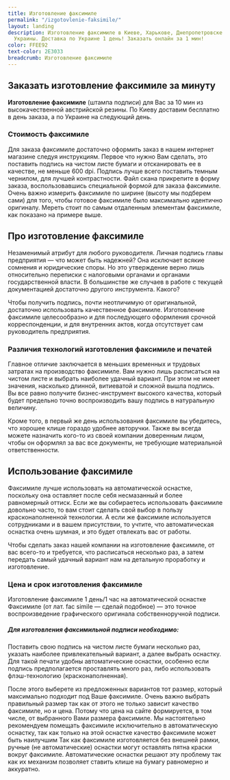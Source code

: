 ```yaml
---
title: Изготовление факсимиле
permalink: "/izgotovlenie-faksimile/"
layout: landing
description: Изготовление факсимиле в Киеве, Харькове, Днепропетровске и др. городах
  Украины. Доставка по Украине 1 день! Заказать онлайн за 1 мин!
color: FFEE92
text-color: 2E3033
breadcrumb: Изготовление факсимиле
---
```


## Заказать изготовление факсимиле за минуту ##

**Изготовление факсимиле** (штампа подписи) для Вас за 10 мин из высокачественной австрийской резины. По Киеву доставим бесплатно в день заказа, а по Украине на следующий день.

### Стоимость факсимиле ###
Для заказа факсимиле достаточно оформить заказ в нашем интернет магазине следуя инструкциям.
Первое что нужно Вам сделать, это поставить подпись на чистом листе бумаги и отсканировать ее в качестве, не меньше 600 dpi. Подпись лучше всего поставить темным чернилом, для лучшей контрастности. Файл скана прикрепите в форму заказа, воспользовавшись специальной формой для заказа факсимиле.
Очень важно измерить факсимиле по ширине (высоту мы подберем сами) для того, чтобы готовое факсимиле было максимально идентично оригиналу. Мереть стоит по самым отдаленным элементам факсимиле, как показано на примере выше.

## Про изготовление факсимиле #
Незаменимый атрибут для любого руководителя.
Личная подпись главы предприятия — что может быть надежней? Она исключает всякие сомнения и юридические споры. Но это утверждение верно лишь относительно переписки с налоговыми органами и органами государственной власти. В большинстве же случаев в работе с текущей документацией достаточно другого инструмента. Какого?

Чтобы получить подпись, почти неотличимую от оригинальной, достаточно использовать качественное факсимиле. Изготовление факсимиле целесообразно и для последующего оформления срочной корреспонденции, и для внутренних актов, когда отсутствует сам руководитель предприятия.

### Различия технологий изготовления факсимиле и печатей ###

Главное отличие заключается в меньших временных и трудовых затратах на производство факсимиле. Вам нужно лишь расписаться на чистом листе и выбрать наиболее удачный вариант. При этом не имеет значения, насколько длинной, витиеватой и сложной вышла подпись. Вы все равно получите бизнес-инструмент высокого качества, который будет предельно точно воспроизводить вашу подпись в натуральную величину.

Кроме того, в первый же день использования факсимиле вы убедитесь, что хорошее клише гораздо удобнее авторучки. Также вы всегда можете назначить кого-то из своей компании доверенным лицом, чтобы он оформлял за вас все документы, не требующие материальной ответственности.

## Использование факсимиле ##

Факсимиле лучше использовать на автоматической оснастке, поскольку она оставляет после себя несмазанный и более равномерный оттиск. Если же вы собираетесь использовать факсимиле довольно часто, то вам стоит сделать свой выбор в пользу красконаполненной технологии. А если же факсимиле используется сотрудниками и в вашем присутствии, то учтите, что автоматическая оснастка очень шумная, и это будет отвлекать вас от работы.

Чтобы сделать заказ нашей компании на изготовление факсимиле, от вас всего-то и требуется, что расписаться несколько раз, а затем передать самый удачный вариант нам на детальную проработку и изготовление.

### Цена и срок изготовления факсимиле ###
Изготовление факсимиле 1 день/1 час на автоматической оснастке
Факсимиле (от лат. fac simile — сделай подобное) — это точное воспроизведение графического оригинала собственноручной подписи.

##### Для изготовления факсимильной подписи необходимо: #####
Поставить свою подпись на чистом листе бумаги несколько раз, указать наиболее привлекательный вариант, а далее выбрать оснастку. Для такой печати удобны автоматические оснастки, особенно если подпись предполагается проставлять много раз, либо использовать флэш-технологию (красконаполненная).

После этого выберете из предложенных вариантов тот размер, который максимально подходит под Ваше факсимиле. Очень важно выбрать правильный размер так как от этого не только зависит качество факсимиле, но и цена. Потому что цена на сайте формируется, в том числе, от выбранного Вами размера факсимиле.
Мы настоятельно рекомендуем помещать факсимиле исключительно в автоматическую оснастку, так как только на этой оснастке качество факсимиле может быть наилучшим Так как факсимиле изготовляется без внешней рамки, ручные (не автоматические) оснастки могут оставлять пятна краски вокруг факсимиле. Автоматические оснастки решают эту проблему так как их механизм позволяет ставить клише на бумагу равномерно и аккуратно.
